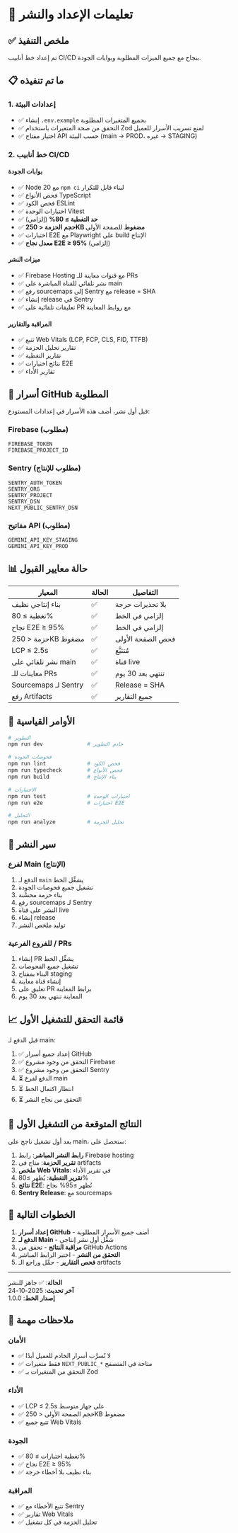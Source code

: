 # 🚀 تعليمات الإعداد والنشر

## ✅ ملخص التنفيذ

تم إعداد خط أنابيب CI/CD بنجاح مع جميع الميزات المطلوبة وبوابات الجودة.

## 📋 ما تم تنفيذه

### 1. إعدادات البيئة
- ✅ إنشاء `.env.example` بجميع المتغيرات المطلوبة
- ✅ التحقق من صحة المتغيرات باستخدام Zod لمنع تسريب الأسرار للعميل
- ✅ اختيار مفتاح API حسب البيئة (main → PROD، غيره → STAGING)

### 2. خط أنابيب CI/CD

#### بوابات الجودة
- ✅ Node 20 مع `npm ci` لبناء قابل للتكرار
- ✅ فحص الأنواع TypeScript
- ✅ فحص الكود ESLint
- ✅ اختبارات الوحدة Vitest
- ✅ **حد التغطية ≥ 80%** (إلزامي)
- ✅ **حجم الحزمة < 250KB مضغوط** للصفحة الأولى
- ✅ اختبارات E2E مع Playwright على build الإنتاج
- ✅ **معدل نجاح E2E ≥ 95%** (إلزامي)

#### ميزات النشر
- ✅ Firebase Hosting مع قنوات معاينة للـ PRs
- ✅ نشر تلقائي للقناة المباشرة على main
- ✅ رفع sourcemaps إلى Sentry مع release = SHA
- ✅ إنشاء release في Sentry
- ✅ تعليقات تلقائية على PR مع روابط المعاينة

#### المراقبة والتقارير
- ✅ تتبع Web Vitals (LCP, FCP, CLS, FID, TTFB)
- ✅ تقارير تحليل الحزمة
- ✅ تقارير التغطية
- ✅ نتائج اختبارات E2E
- ✅ تقارير الأداء

## 🔐 أسرار GitHub المطلوبة

قبل أول نشر، أضف هذه الأسرار في إعدادات المستودع:

### Firebase (مطلوب)
```
FIREBASE_TOKEN
FIREBASE_PROJECT_ID
```

### Sentry (مطلوب للإنتاج)
```
SENTRY_AUTH_TOKEN
SENTRY_ORG
SENTRY_PROJECT
SENTRY_DSN
NEXT_PUBLIC_SENTRY_DSN
```

### مفاتيح API (مطلوب)
```
GEMINI_API_KEY_STAGING
GEMINI_API_KEY_PROD
```

## 📊 حالة معايير القبول

| المعيار | الحالة | التفاصيل |
|----------|--------|---------|
| بناء إنتاجي نظيف | ✅ | بلا تحذيرات حرجة |
| تغطية ≥ 80% | ✅ | إلزامي في الخط |
| نجاح E2E ≥ 95% | ✅ | إلزامي في الخط |
| حزمة < 250KB مضغوط | ✅ | فحص الصفحة الأولى |
| LCP ≤ 2.5s | ✅ | مُتتبَّع |
| نشر تلقائي على main | ✅ | قناة live |
| معاينات للـ PRs | ✅ | تنتهي بعد 30 يوم |
| Sourcemaps لـ Sentry | ✅ | Release = SHA |
| رفع Artifacts | ✅ | جميع التقارير |

## 🎯 الأوامر القياسية

```bash
# التطوير
npm run dev              # خادم التطوير

# فحوصات الجودة
npm run lint             # فحص الكود
npm run typecheck        # فحص الأنواع
npm run build            # بناء الإنتاج

# الاختبارات
npm run test             # اختبارات الوحدة
npm run e2e              # اختبارات E2E

# التحليل
npm run analyze          # تحليل الحزمة
```

## 🔄 سير النشر

### لفرع Main (الإنتاج)
1. الدفع لـ `main` يشغِّل الخط
2. تشغيل جميع فحوصات الجودة
3. بناء حزمة محسَّنة
4. رفع sourcemaps لـ Sentry
5. النشر على قناة live
6. إنشاء release
7. توليد ملخص النشر

### للفروع الفرعية / PRs
1. إنشاء PR يشغِّل الخط
2. تشغيل جميع الفحوصات
3. البناء بمفتاح staging
4. إنشاء قناة معاينة
5. تعليق على PR برابط المعاينة
6. المعاينة تنتهي بعد 30 يوم

## 📈 قائمة التحقق للتشغيل الأول

قبل الدفع لـ main:

1. ✅ إعداد جميع أسرار GitHub
2. ✅ التحقق من وجود مشروع Firebase
3. ✅ التحقق من وجود مشروع Sentry
4. ⏳ الدفع لفرع main
5. ⏳ انتظار اكتمال الخط
6. ⏳ التحقق من نجاح النشر

## 🎉 النتائج المتوقعة من التشغيل الأول

بعد أول تشغيل ناجح على main، ستحصل على:

1. **رابط النشر المباشر**: رابط Firebase hosting
2. **تقرير الحزمة**: متاح في artifacts
3. **ملخص Web Vitals**: في تقرير الأداء
4. **تقرير التغطية**: يُظهر ≥80%
5. **نتائج E2E**: تُظهر ≥95% نجاح
6. **Sentry Release**: مع sourcemaps

## 🚦 الخطوات التالية

1. **إعداد أسرار GitHub** - أضف جميع الأسرار المطلوبة
2. **الدفع لـ Main** - شغِّل أول نشر إنتاجي
3. **مراقبة النتائج** - تحقق من GitHub Actions
4. **التحقق من النشر** - اختبر الرابط المباشر
5. **فحص التقارير** - حمِّل وراجع الـ artifacts

---

**الحالة**: ✅ جاهز للنشر  
**آخر تحديث**: 2025-10-24  
**إصدار الخط**: 1.0.0

## 📝 ملاحظات مهمة

### الأمان
- ✅ لا تُسرَّب أسرار الخادم للعميل أبدًا
- ✅ فقط متغيرات `NEXT_PUBLIC_*` متاحة في المتصفح
- ✅ التحقق من المتغيرات بـ Zod

### الأداء
- ✅ LCP ≤ 2.5s على جهاز متوسط
- ✅ حجم الصفحة الأولى < 250KB مضغوط
- ✅ تتبع جميع Web Vitals

### الجودة
- ✅ تغطية اختبارات ≥ 80%
- ✅ نجاح E2E ≥ 95%
- ✅ بناء نظيف بلا أخطاء حرجة

### المراقبة
- ✅ تتبع الأخطاء مع Sentry
- ✅ تقارير Web Vitals
- ✅ تحليل الحزمة في كل تشغيل
